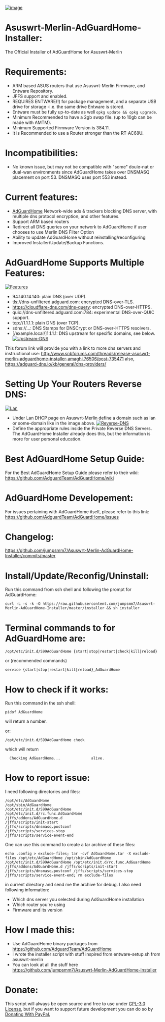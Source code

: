 <a href="https://ibb.co/Zm7hLhD"><img src="https://i.ibb.co/0tvfDfb/image.png" alt="image" border="0"></a>
# Asuswrt-Merlin-AdGuardHome-Installer:
The Official Installer of AdGuardHome for Asuswrt-Merlin
# Requirements:
- ARM based ASUS routers that use Asuswrt-Merlin Firmware, and Entware Repository.
- JFFS support and enabled.
- REQUIRES ENTWARE(!) for package management, and a separate USB drive for storage -i.e. the same drive Entware is stored.
- Entware must be fully up-to-date as well `opkg update && opkg upgrade`.
- Minimum Recommended to have a 2gb swap file. (up to 10gb can be made with AMTM).
- Minimum Supported Firmware Version is 384.11.
- It is Recommended to use a Router stronger than the RT-AC68U.
# Incompatibilities:
- No known issue, but may not be compatible with "some" doule-nat or dual-wan environments since AdGuardHome takes over DNSMASQ placement on port 53. DNSMASQ uses port 553 instead.
# Current features:
- [AdGuardHome](https://github.com/AdguardTeam/AdGuardHome) Network-wide ads & trackers blocking DNS server, with multiple dns protocol encryption, and other features.
- Support ARM based routers
- Redirect all DNS queries on your network to AdGuardHome if user chooses to use Merlin DNS Filter Option
- Ability to update AdGuardHome without reinstalling/reconfiguring
- Improved Installer/Update/Backup Functions.
# AdGuardHome Supports Multiple Features:
<a href="https://ibb.co/ZhTX4N4"><img src="https://i.ibb.co/cNT3fxf/Features.jpg" alt="Features" border="0"></a>
- 94.140.14.140: plain DNS (over UDP).
- tls://dns-unfiltered.adguard.com: encrypted DNS-over-TLS.
- https://cloudflare-dns.com/dns-query: encrypted DNS-over-HTTPS.
- quic://dns-unfiltered.adguard.com:784: experimental DNS-over-QUIC support.
- tcp://1.1.1.1: plain DNS (over TCP).
- sdns://...: DNS Stamps for DNSCrypt or DNS-over-HTTPS resolvers.
- [/example.local/]1.1.1.1: DNS upstream for specific domains, see below.
<a href="https://ibb.co/txhZqvt"><img src="https://i.ibb.co/SdxQtM8/Upstream-DNS.jpg" alt="Upstream-DNS" border="0"></a>

This forum link will provide you with a link to more dns servers and instructional use:
http://www.snbforums.com/threads/release-asuswrt-merlin-adguardhome-installer-amaghi.76506/post-735471
also,
https://adguard-dns.io/kb/general/dns-providers/
# Setting Up Your Routers Reverse DNS:
<a href="https://imgbb.com/"><img src="https://i.ibb.co/QvJ5nNV/Lan.jpg" alt="Lan" border="0"></a>
- Under Lan DHCP page on Asuswrt-Merlin define a domain such as lan or some-domain like in the image above.
<a href="https://ibb.co/vDRpFQh"><img src="https://i.ibb.co/4J3zqY2/Reverse-DNS.jpg" alt="Reverse-DNS" border="0"></a>
- Define the appropriate rules inside the Private Reverse DNS Servers.
The AdGuardHome Installer already does this, but the information is more for user personal education. 
# Best AdGuardHome Setup Guide:
For the Best AdGuardHome Setup Guide please refer to their wiki:
https://github.com/AdguardTeam/AdGuardHome/wiki
# AdGuardHome Developement:
For issues pertaining with AdGuardHome itself, please refer to this link:
https://github.com/AdguardTeam/AdGuardHome/issues
# Changelog:
https://github.com/jumpsmm7/Asuswrt-Merlin-AdGuardHome-Installer/commits/master
# Install/Update/Reconfig/Uninstall:
Run this command from ssh shell and following the prompt for AdGuardHome:
```
curl -L -s -k -O https://raw.githubusercontent.com/jumpsmm7/Asuswrt-Merlin-AdGuardHome-Installer/master/installer && sh installer
```
# Terminal commands to for AdGuardHome are:
```
/opt/etc/init.d/S99AdGuardHome {start|stop|restart|check|kill|reload}
```
or (recommended commands)
```
service {start|stop|restart|kill|reload}_AdGuardHome
```
# How to check if it works:
Run this command in the ssh shell:
```
pidof AdGuardHome
```
will return a number.

or:
```
/opt/etc/init.d/S99AdGuardHome check
```
which will return
```
  Checking AdGuardHome...              alive.
```
# How to report issue:
I need following directories and files:
```
/opt/etc/AdGuardHome
/opt/sbin/AdGuardHome
/opt/etc/init.d/S99AdGuardHome
/opt/etc/init.d/rc.func.AdGuardHome
/jffs/addons/AdGuardHome.d
/jffs/scripts/init-start
/jffs/scripts/dnsmasq.postconf
/jffs/scripts/services-stop
/jffs/scripts/service-event-end
```
One can use this command to create a tar archive of these files:
```
echo .config > exclude-files; tar -cvf AdGuardHome.tar -X exclude-files /opt/etc/AdGuardHome /opt/sbin/AdGuardHome /opt/etc/init.d/S99AdGuardHome /opt/etc/init.d/rc.func.AdGuardHome /jffs/addons/AdGuardHome.d /jffs/scripts/init-start /jffs/scripts/dnsmasq.postconf /jffs/scripts/services-stop /jffs/scripts/service-event-end; rm exclude-files
```
in current directory and send me the archive for debug.
I also need following information:
- Which dns server you selected during AdGuardHome installation
- Which router you're using
- Firmware and its version
# How I made this:
- Use AdGuardHome binary packages from https://github.com/AdguardTeam/AdGuardHome
- I wrote the installer script with stuff inspired from entware-setup.sh from asuswrt-merlin
- You can look at all the stuff here https://github.com/jumpsmm7/Asuswrt-Merlin-AdGuardHome-Installer
# Donate:
This script will always be open source and free to use under [GPL-3.0 License](https://raw.githubusercontent.com/jumpsmm7/Asuswrt-Merlin-AdGuardHome-Installer/master/LICENSE), but if you want to support future development you can do so by [Donating With PayPal.](https://paypal.me/swotrb)

